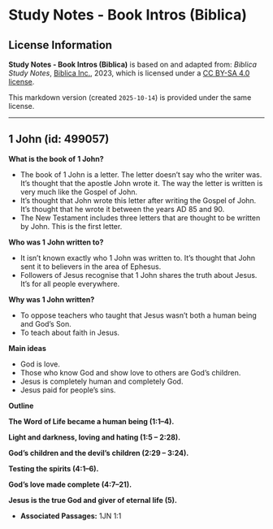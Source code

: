 # Study Notes - Book Intros (Biblica)

## License Information

**Study Notes - Book Intros (Biblica)** is based on and adapted from: _Biblica Study Notes_, [Biblica Inc.](https://www.biblica.com/), 2023, which is licensed under a [CC BY-SA 4.0 license](https://creativecommons.org/licenses/by-sa/4.0/legalcode.en).

This markdown version (created `2025-10-14`) is provided under the same license.



--------------------------------

## 1 John (id: 499057)

**What is the book of** **1 John?**

* The book of 1 John is a letter. The letter doesn’t say who the writer was. It’s thought that the apostle John wrote it. The way the letter is written is very much like the Gospel of John.
* It’s thought that John wrote this letter after writing the Gospel of John. It’s thought that he wrote it between the years AD 85 and 90\.
* The New Testament includes three letters that are thought to be written by John. This is the first letter.

**Who was 1** **John written to?**

* It isn’t known exactly who 1 John was written to. It’s thought that John sent it to believers in the area of Ephesus.
* Followers of Jesus recognise that 1 John shares the truth about Jesus. It’s for all people everywhere.

**Why was 1 John written?**

* To oppose teachers who taught that Jesus wasn’t both a human being and God’s Son.
* To teach about faith in Jesus.

**Main ideas**

* God is love.
* Those who know God and show love to others are God’s children.
* Jesus is completely human and completely God.
* Jesus paid for people’s sins.

**Outline**

**The Word of Life became a human being (1:1–4\).**

**Light and darkness, loving and hating (1:5 – 2:28\).**

**God’s children and the devil’s children (2:29 – 3:24\).**

**Testing the spirits (4:1–6\).**

**God’s love made complete (4:7–21\).**

**Jesus is the true God and giver of eternal life (5\).**

* **Associated Passages:** 1JN 1:1

